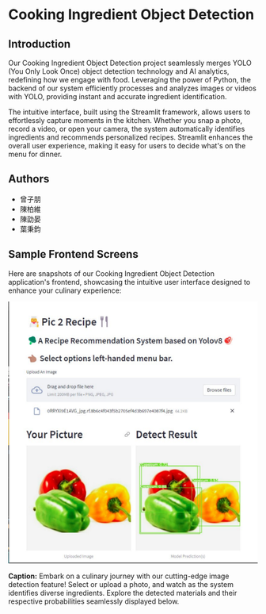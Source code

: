 # Cooking Ingredient Object Detection

## Introduction
Our Cooking Ingredient Object Detection project seamlessly merges YOLO (You Only Look Once) object detection technology and AI analytics, redefining how we engage with food. Leveraging the power of Python, the backend of our system efficiently processes and analyzes images or videos with YOLO, providing instant and accurate ingredient identification.

The intuitive interface, built using the Streamlit framework, allows users to effortlessly capture moments in the kitchen. Whether you snap a photo, record a video, or open your camera, the system automatically identifies ingredients and recommends personalized recipes. Streamlit enhances the overall user experience, making it easy for users to decide what's on the menu for dinner.

## Authors
* 曾子朋
* 陳柏維
* 陳劭晏
* 葉秉鈞

## Sample Frontend Screens

Here are snapshots of our Cooking Ingredient Object Detection application's frontend, showcasing the intuitive user interface designed to enhance your culinary experience:

![Interface](/img/yolo1.png)

**Caption:**
Embark on a culinary journey with our cutting-edge image detection feature! Select or upload a photo, and watch as the system identifies diverse ingredients. Explore the detected materials and their respective probabilities seamlessly displayed below.

